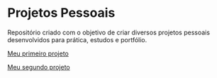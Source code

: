 # Projetos Pessoais

Repositório criado com o objetivo de criar diversos projetos pessoais desenvolvidos para prática, estudos e portfólio.

<a href="https://vinivmarinho.github.io/projetos/projeto_01/index.html">Meu primeiro projeto</a>

<a href="https://vinivmarinho.github.io/projetos/projeto_02/index.html">Meu segundo projeto</a>